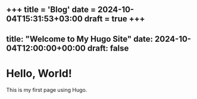 +++
title = 'Blog'
date = 2024-10-04T15:31:53+03:00
draft = true
+++
---
title: "Welcome to My Hugo Site"
date: 2024-10-04T12:00:00+00:00
draft: false
---

# Hello, World!

This is my first page using Hugo.

